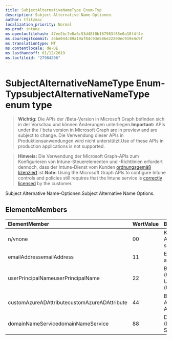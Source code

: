 ```yaml
---
title: SubjectAlternativeNameType Enum-Typ
description: Subject Alternative Name-Optionen.
author: tfitzmac
localization_priority: Normal
ms.prod: intune
ms.openlocfilehash: 47ee2bc7e8a6c53d48f0b167983f85e0a18f4f4e
ms.sourcegitcommit: 36be044c89a19af84c93e586e22200ec919e4c9f
ms.translationtype: MT
ms.contentlocale: de-DE
ms.lasthandoff: 01/12/2019
ms.locfileid: "27984206"
---
```

# <a name="subjectalternativenametype-enum-type"></a><span data-ttu-id="4fc9b-103">SubjectAlternativeNameType Enum-Typ</span><span class="sxs-lookup"><span data-stu-id="4fc9b-103">subjectAlternativeNameType enum type</span></span>

> <span data-ttu-id="4fc9b-104">**Wichtig:** Die APIs der /Beta-Version in Microsoft Graph befinden sich in der Vorschau und können Änderungen unterliegen.</span><span class="sxs-lookup"><span data-stu-id="4fc9b-104">**Important:** APIs under the / beta version in Microsoft Graph are in preview and are subject to change.</span></span> <span data-ttu-id="4fc9b-105">Die Verwendung dieser APIs in Produktionsanwendungen wird nicht unterstützt.</span><span class="sxs-lookup"><span data-stu-id="4fc9b-105">Use of these APIs in production applications is not supported.</span></span>

> <span data-ttu-id="4fc9b-106">**Hinweis:** Die Verwendung der Microsoft Graph-APIs zum Konfigurieren von Intune-Steuerelementen und -Richtlinien erfordert dennoch, dass der Intune-Dienst vom Kunden [ordnungsgemäß lizenziert](https://go.microsoft.com/fwlink/?linkid=839381) ist.</span><span class="sxs-lookup"><span data-stu-id="4fc9b-106">**Note:** Using the Microsoft Graph APIs to configure Intune controls and policies still requires that the Intune service is [correctly licensed](https://go.microsoft.com/fwlink/?linkid=839381) by the customer.</span></span>

<span data-ttu-id="4fc9b-107">Subject Alternative Name-Optionen.</span><span class="sxs-lookup"><span data-stu-id="4fc9b-107">Subject Alternative Name Options.</span></span>
## <a name="members"></a><span data-ttu-id="4fc9b-108">Elemente</span><span class="sxs-lookup"><span data-stu-id="4fc9b-108">Members</span></span>
|<span data-ttu-id="4fc9b-109">Element</span><span class="sxs-lookup"><span data-stu-id="4fc9b-109">Member</span></span>|<span data-ttu-id="4fc9b-110">Wert</span><span class="sxs-lookup"><span data-stu-id="4fc9b-110">Value</span></span>|<span data-ttu-id="4fc9b-111">Beschreibung</span><span class="sxs-lookup"><span data-stu-id="4fc9b-111">Description</span></span>|
|:---|:---|:---|
|<span data-ttu-id="4fc9b-112">n/v</span><span class="sxs-lookup"><span data-stu-id="4fc9b-112">none</span></span>|<span data-ttu-id="4fc9b-113">0</span><span class="sxs-lookup"><span data-stu-id="4fc9b-113">0</span></span>|<span data-ttu-id="4fc9b-114">Kein alternativer Antragstellername.</span><span class="sxs-lookup"><span data-stu-id="4fc9b-114">No subject alternative name.</span></span>|
|<span data-ttu-id="4fc9b-115">emailAddress</span><span class="sxs-lookup"><span data-stu-id="4fc9b-115">emailAddress</span></span>|<span data-ttu-id="4fc9b-116">1</span><span class="sxs-lookup"><span data-stu-id="4fc9b-116">1</span></span>|<span data-ttu-id="4fc9b-117">E-Mail-Adresse.</span><span class="sxs-lookup"><span data-stu-id="4fc9b-117">Email address.</span></span>|
|<span data-ttu-id="4fc9b-118">userPrincipalName</span><span class="sxs-lookup"><span data-stu-id="4fc9b-118">userPrincipalName</span></span>|<span data-ttu-id="4fc9b-119">2</span><span class="sxs-lookup"><span data-stu-id="4fc9b-119">2</span></span>|<span data-ttu-id="4fc9b-120">Benutzerprinzipalname (User Principal Name, UPN)</span><span class="sxs-lookup"><span data-stu-id="4fc9b-120">User Principal Name (UPN).</span></span>|
|<span data-ttu-id="4fc9b-121">customAzureADAttribute</span><span class="sxs-lookup"><span data-stu-id="4fc9b-121">customAzureADAttribute</span></span>|<span data-ttu-id="4fc9b-122">4</span><span class="sxs-lookup"><span data-stu-id="4fc9b-122">4</span></span>|<span data-ttu-id="4fc9b-123">Benutzerdefinierte Azure AD-Attribut.</span><span class="sxs-lookup"><span data-stu-id="4fc9b-123">Custom Azure AD Attribute.</span></span>|
|<span data-ttu-id="4fc9b-124">domainNameService</span><span class="sxs-lookup"><span data-stu-id="4fc9b-124">domainNameService</span></span>|<span data-ttu-id="4fc9b-125">8</span><span class="sxs-lookup"><span data-stu-id="4fc9b-125">8</span></span>|<span data-ttu-id="4fc9b-126">Domain Name Service (DNS).</span><span class="sxs-lookup"><span data-stu-id="4fc9b-126">Domain Name Service (DNS).</span></span>|





